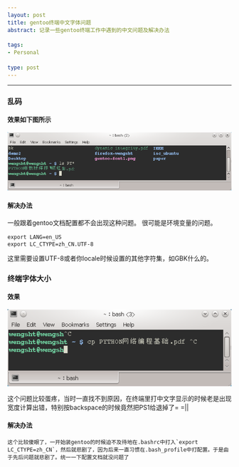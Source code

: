 ```yaml
---
layout: post
title: gentoo终端中文字体问题
abstract: 记录一些gentoo终端工作中遇到的中文问题及解决办法

tags:
- Personal

type: post
---
```


<hr/>

### 乱码 ###

#### 效果如下图所示 ####
![](/file/image/gentoo-font/gentoo-font2.png)

#### 解决办法 ####
一般跟着gentoo文档配置都不会出现这种问题。
很可能是环境变量的问题。

    export LANG=en_US
    export LC_CTYPE=zh_CN.UTF-8

这里需要设置UTF-8或者你locale时候设置的其他字符集，如GBK什么的。

### 终端字体大小 ###
#### 效果 ####
![](/file/image/gentoo-font/gentoo-font1.png)

这个问题比较蛋疼，当时一直找不到原因，在终端里打中文字显示的时候老是出现宽度计算出错，特别按backspace的时候竟然把PS1给退掉了= =||

#### 解决办法 ####

    这个比较傻眼了，一开始装gentoo的时候迫不及待地在.bashrc中打入`export LC_CTYPE=zh_CN`，然后就悲剧了，因为后来一直习惯在.bash_profile中打配置。于是由于先后问题就悲剧了。统一一下配置文档就没问题了


